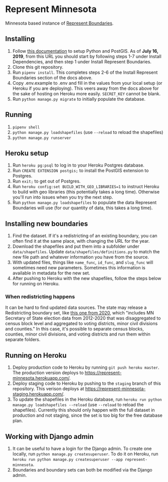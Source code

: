 # Represent Minnesota
Minnesota based instance of [Represent Boundaries](https://opennorth.github.io/represent-boundaries-docs/).

## Installing

1. Follow [this documentation](https://opennorth.github.io/represent-boundaries-docs/docs/install/) to setup Python and PostGIS. As of **July 16, 2019**, from this URL you should start by following steps 1-7 under Install Dependencies, and then step 1 under Install Represent Boundaries.
2. Clone this git repository.
3. Run `pipenv install`. This completes steps 2-6 of the Install Represent Boundaries section of the docs above.
4. Copy .env.example to .env and fill in the values from your local setup (or Heroku if you are deploying). This veers away from the docs above for the sake of hosting on Heroku more easily. `SECRET_KEY` cannot be blank.
5. Run `python manage.py migrate` to initially populate the database.

## Running

1. `pipenv shell`
2. `python manage.py loadshapefiles` (use `--reload` to reload the shapefiles)
3. `python manage.py runserver`

## Heroku setup

1. Run `heroku pg:psql` to log in to your Heroku Postgres database.
2. Run `CREATE EXTENSION postgis;` to install the PostGIS extension to Postgres.
3. Run `exit;` to get out of Postgres.
4. Run `heroku config:set BUILD_WITH_GEO_LIBRARIES=1` to instruct Heroku to build with geo libraries (this potentially takes a long time). Otherwise you'll run into issues when you try the next step.
5. Run `python manage.py loadshapefiles` to populate the data Represent Boundaries will use (for our quantity of data, this takes a long time).

## Installing new boundaries

1. Find the dataset. If it's a redistricting of an existing boundary, you can often find it at the same place, with changing the URL for the year.
1. Download the shapefiles and put them into a subfolder under `data/shapefiles`. Update `data/shapefiles/definitions.py` to match the new file path and whatever information you have from the source.
1. With updated files, things like `name_func`, `id_func`, and `slug_func` will sometimes need new parameters. Sometimes this information is available in metadata for the new set.
1. After pushing to Heroku with the new shapefiles, follow the steps below for running on Heroku.

### When redistricting happens

It can be hard to find updated data sources. The state may release a Redistricting boundary set, like [this one from 2020](https://gisdata.mn.gov/dataset/society-redistricting-2020), which "includes MN Secretary of State election data from 2012-2020 that was disaggregated to census block level and aggregated to voting districts, minor civil divisions and counties." In this case, it's possible to separate census blocks, counties, minor civil divisions, and voting districts and run them within separate folders.

## Running on Heroku

1. Deploy production code to Heroku by running `git push heroku master`. The production version deploys to https://represent-minnesota.herokuapp.com/.
1. Deploy staging code to Heroku by pushing to the `staging` branch of this repository. This verison deploys at https://represent-minnesota-staging.herokuapp.com/.
1. To update the shapefiles in the Heroku database, run `heroku run python manage.py loadshapefiles --reload` (use `--reload` to reload the shapefiles). Currently this should only happen with the full dataset in production and not staging, since the set is too big for the free database plan.

## Working with Django admin

1. It can be useful to have a login for the Django admin. To create one locally, run `python manage.py createsuperuser`. To do it on Heroku, run `heroku run python manage.py createsuperuser --app represent-minnesota`.
2. Boundaries and boundary sets can both be modified via the Django admin.

